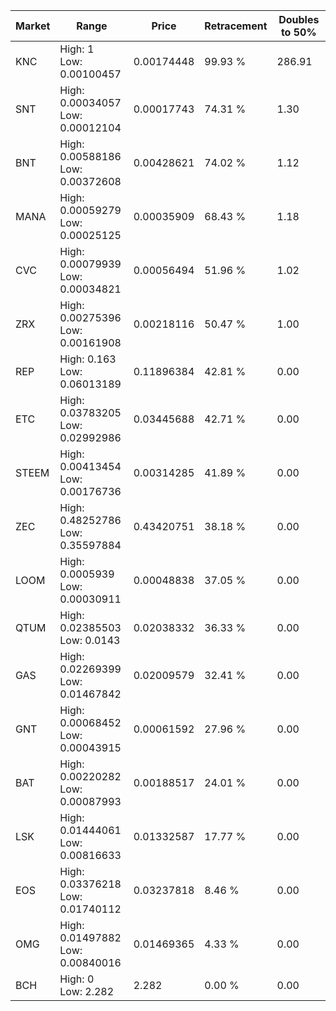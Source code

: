| Market | Range | Price| Retracement | Doubles to 50% |
| --- | --- | --- | --- | --- |
| KNC | High: 1<br />Low: 0.00100457 | 0.00174448 | 99.93 % | 286.91 |
| SNT | High: 0.00034057<br />Low: 0.00012104 | 0.00017743 | 74.31 % | 1.30 |
| BNT | High: 0.00588186<br />Low: 0.00372608 | 0.00428621 | 74.02 % | 1.12 |
| MANA | High: 0.00059279<br />Low: 0.00025125 | 0.00035909 | 68.43 % | 1.18 |
| CVC | High: 0.00079939<br />Low: 0.00034821 | 0.00056494 | 51.96 % | 1.02 |
| ZRX | High: 0.00275396<br />Low: 0.00161908 | 0.00218116 | 50.47 % | 1.00 |
| REP | High: 0.163<br />Low: 0.06013189 | 0.11896384 | 42.81 % | 0.00 |
| ETC | High: 0.03783205<br />Low: 0.02992986 | 0.03445688 | 42.71 % | 0.00 |
| STEEM | High: 0.00413454<br />Low: 0.00176736 | 0.00314285 | 41.89 % | 0.00 |
| ZEC | High: 0.48252786<br />Low: 0.35597884 | 0.43420751 | 38.18 % | 0.00 |
| LOOM | High: 0.0005939<br />Low: 0.00030911 | 0.00048838 | 37.05 % | 0.00 |
| QTUM | High: 0.02385503<br />Low: 0.0143 | 0.02038332 | 36.33 % | 0.00 |
| GAS | High: 0.02269399<br />Low: 0.01467842 | 0.02009579 | 32.41 % | 0.00 |
| GNT | High: 0.00068452<br />Low: 0.00043915 | 0.00061592 | 27.96 % | 0.00 |
| BAT | High: 0.00220282<br />Low: 0.00087993 | 0.00188517 | 24.01 % | 0.00 |
| LSK | High: 0.01444061<br />Low: 0.00816633 | 0.01332587 | 17.77 % | 0.00 |
| EOS | High: 0.03376218<br />Low: 0.01740112 | 0.03237818 | 8.46 % | 0.00 |
| OMG | High: 0.01497882<br />Low: 0.00840016 | 0.01469365 | 4.33 % | 0.00 |
| BCH | High: 0<br />Low: 2.282 | 2.282 | 0.00 % | 0.00 |
